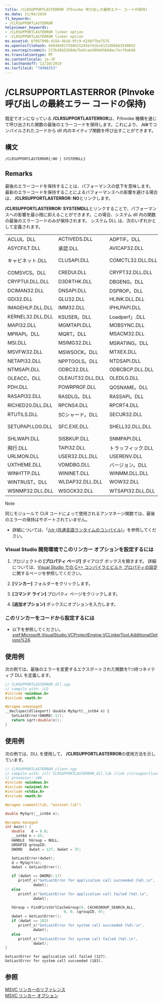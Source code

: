 ```yaml
---
title: /CLRSUPPORTLASTERROR (PInvoke 呼び出しの最終エラー コードの保持)
ms.date: 11/04/2016
f1_keywords:
- /CLRSUPPORTLASTERROR
helpviewer_keywords:
- /CLRSUPPORTLASTERROR linker option
- -CLRSUPPORTLASTERROR linker option
ms.assetid: b7057990-4154-4b1d-9fc9-6236f7be7575
ms.openlocfilehash: 64948d81759d415245e741bc6152d56bb35480d2
ms.sourcegitcommit: 573b36b52b0de7be5cae309d45b68ac7ecf9a6d8
ms.translationtype: MT
ms.contentlocale: ja-JP
ms.lasthandoff: 12/10/2019
ms.locfileid: "74988353"
---
```

# <a name="clrsupportlasterror-preserve-last-error-code-for-pinvoke-calls"></a>/CLRSUPPORTLASTERROR (PInvoke 呼び出しの最終エラー コードの保持)

既定でオンになっている **/CLRSUPPORTLASTERROR**は、P/Invoke 機構を通じて呼び出された関数の最後のエラーコードを保持します。これにより、 **/clr**でコンパイルされたコードから dll 内のネイティブ関数を呼び出すことができます。

## <a name="syntax"></a>構文

```
/CLRSUPPORTLASTERROR{:NO | SYSTEMDLL}
```

## <a name="remarks"></a>Remarks

最後のエラーコードを保持することは、パフォーマンスの低下を意味します。  最新のエラーコードを保持することによるパフォーマンスへの影響を避ける場合は、 **/CLRSUPPORTLASTERROR: NO**とリンクします。

**/CLRSUPPORTLASTERROR: SYSTEMDLL**とリンクすることで、パフォーマンスへの影響を最小限に抑えることができます。この場合、システム dll 内の関数の最後のエラーコードのみが保持されます。  システム DLL は、次のいずれかとして定義されます。

|||||
|-|-|-|-|
|ACLUI。DLL|ACTIVEDS.DLL|ADPTIF。DLL|ADVAPI32.DLL|
|ASYCFILT.DLL|承認.DLL|AVICAP32.DLL|AVIFIL32.DLL|
|キャビネット.DLL|CLUSAPI.DLL|COMCTL32.DLL.DLL|COMDLG32.LIB や KERNEL32.LIB.DLL|
|COMSVCS。DLL|CREDUI.DLL|CRYPT32.DLL.DLL|CRYPTNET。DLL|
|CRYPTUI.DLL.DLL|D3D8THK.DLL|DBGENG。DLL|DBGHELP.DLL.DLL|
|DCIMAN32.DLL|DNSAPI.DLL|DSPROP。DLL|DSUIEXT。DLL|
|GDI32.DLL|GLU32.DLL|HLINK.DLL.DLL|ICM32.DLL|
|IMAGEHLP.DLL.DLL|IMM32.DLL|IPHLPAPI.DLL|IPROP。DLL|
|KERNEL32.DLL.DLL|KSUSER。DLL|Loadperf」.DLL|LZ32.DLL|
|MAPI32.DLL|MGMTAPI.DLL|MOBSYNC.DLL|MPR.DLL|
|MPRAPI。DLL|MQRT。DLL|MSACM32.DLL|MSCMS.DLL|
|MSI.DLL|MSIMG32.DLL|MSRATING。DLL|MSTASK.DLL|
|MSVFW32.DLL|MSWSOCK。DLL|MTXEX.DLL|NDDEAPI。DLL|
|NETAPI32.DLL|NPPTOOLS。DLL|NTDSAPI.DLL|NTDSBCLI.DLL|
|NTMSAPI.DLL|ODBC32.DLL|ODBCBCP.DLL.DLL|OLE32.DLL|
|OLEACC。DLL|OLEAUT32.DLL.DLL|OLEDLG.DLL|OPENGL32.DLL|
|PDH.DLL|POWRPROF.DLL|QOSNAME。DLL|照会.DLL|
|RASAPI32.DLL|RASDLG。DLL|RASSAPI。DLL|RESUTILS.DLL|
|RICHED20.DLL.DLL|RPCNS4.DLL|RPCRT4.DLL|リリース.DLL|
|RTUTILS.DLL|SCシャード。DLL|SECUR32.DLL|SENSAPI。DLL|
|SETUPAPI.LOG.DLL|SFC.EXE.DLL|SHELL32.DLL.DLL|SHFOLDER.DLL が.DLL|
|SHLWAPI.DLL|SISBKUP.DLL|SNMPAPI.DLL|SRCLIENT。DLL|
|飛行.DLL|TAPI32.DLL|トラッフィック.DLL|先.DLL|
|URLMON.DLL|USER32.DLL.DLL|USERENV.DLL|USP10.DLL|
|UXTHEME.DLL|VDMDBG.DLL|バージョン。DLL|WINFAX.DLL|
|WINHTTP.DLL|WININET.DLL|WINMM.DLL.DLL|WINSCARD.DLL|
|WINTRUST。DLL|WLDAP32.DLL.DLL|WOW32.DLL|WS2_32 .DLL|
|WSNMP32.DLL.DLL|WSOCK32.DLL|WTSAPI32.DLL.DLL|XOLEHLP。DLL|

> [!NOTE]
>  同じモジュールで CLR コードによって使用されるアンマネージ関数では、最後のエラーの保持はサポートされていません。

- 詳細については、「[/clr (共通言語ランタイムのコンパイル)](clr-common-language-runtime-compilation.md)」を参照してください。

### <a name="to-set-this-linker-option-in-the-visual-studio-development-environment"></a>Visual Studio 開発環境でこのリンカー オプションを設定するには

1. プロジェクトの **[プロパティ ページ]** ダイアログ ボックスを開きます。 詳細については、[Visual Studio での C++ コンパイラとビルド プロパティの設定](../working-with-project-properties.md)に関するページを参照してください。

1. **[リンカー]** フォルダーをクリックします。

1. **[コマンド ライン]** プロパティ ページをクリックします。

1. **[追加オプション]** ボックスにオプションを入力します。

### <a name="to-set-this-linker-option-programmatically"></a>このリンカーをコードから設定するには

- 以下を参照してください。<xref:Microsoft.VisualStudio.VCProjectEngine.VCLinkerTool.AdditionalOptions%2A>

## <a name="example"></a>使用例

次の例では、最後のエラーを変更するエクスポートされた関数を1つ持つネイティブ DLL を定義します。

```cpp
// CLRSUPPORTLASTERROR_dll.cpp
// compile with: /LD
#include <windows.h>
#include <math.h>

#pragma unmanaged
__declspec(dllexport) double MySqrt(__int64 n) {
   SetLastError(DWORD(-1));
   return sqrt(double(n));
}
```

## <a name="example"></a>使用例

次の例では、DLL を使用して、 **/CLRSUPPORTLASTERROR**の使用方法を示しています。

```cpp
// CLRSUPPORTLASTERROR_client.cpp
// compile with: /clr CLRSUPPORTLASTERROR_dll.lib /link /clrsupportlasterror:systemdll
// processor: x86
#include <windows.h>
#include <wininet.h>
#include <stdio.h>
#include <math.h>

#pragma comment(lib, "wininet.lib")

double MySqrt(__int64 n);

#pragma managed
int main() {
   double   d = 0.0;
   __int64 n = 65;
   HANDLE  hGroup = NULL;
   GROUPID groupID;
   DWORD   dwSet = 127, dwGet = 37;

   SetLastError(dwSet);
   d = MySqrt(n);
   dwGet = GetLastError();

   if (dwGet == DWORD(-1))
      printf_s("GetLastError for application call succeeded (%d).\n",
             dwGet);
   else
      printf_s("GetLastError for application call failed (%d).\n",
             dwGet);

   hGroup = FindFirstUrlCacheGroup(0, CACHEGROUP_SEARCH_ALL,
                           0, 0, &groupID, 0);
   dwGet = GetLastError();
   if (dwGet == 183)
      printf_s("GetLastError for system call succeeded (%d).\n",
             dwGet);
   else
      printf_s("GetLastError for system call failed (%d).\n",
             dwGet);
}
```

```Output
GetLastError for application call failed (127).
GetLastError for system call succeeded (183).
```

## <a name="see-also"></a>参照

[MSVC リンカーのリファレンス](linking.md)<br/>
[MSVC リンカー オプション](linker-options.md)
